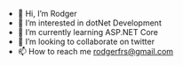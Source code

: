 - 👋 Hi, I’m Rodger
- 👀 I’m interested in dotNet Development
- 🌱 I’m currently learning ASP.NET Core
- 💞️ I’m looking to collaborate on twitter
- 📫 How to reach me rodgerfrs@gmail.com

<!---
rodgerfrs/rodgerfrs is a ✨ special ✨ repository because its `README.md` (this file) appears on your GitHub profile.
You can click the Preview link to take a look at your changes.
--->
